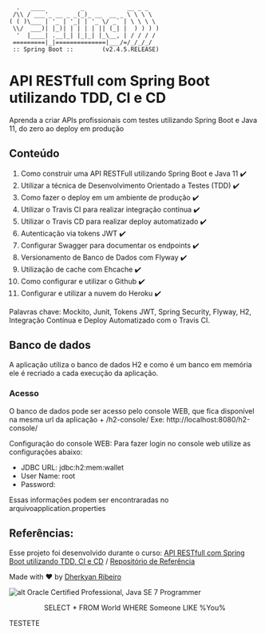 ```
  .   ____          _            __ _ _
 /\\ / ___'_ __ _ _(_)_ __  __ _ \ \ \ \
( ( )\___ | '_ | '_| | '_ \/ _` | \ \ \ \
 \\/  ___)| |_)| | | | | || (_| |  ) ) ) )
  '  |____| .__|_| |_|_| |_\__, | / / / /
 =========|_|==============|___/=/_/_/_/
 :: Spring Boot ::        (v2.4.5.RELEASE)
```

# API RESTfull com Spring Boot utilizando TDD, CI e CD
Aprenda a criar APIs profissionais com testes utilizando Spring Boot e Java 11, do zero ao deploy em produção

## Conteúdo
1. Como construir uma API RESTFull utilizando Spring Boot e Java 11 :heavy_check_mark:
2. Utilizar a técnica de Desenvolvimento Orientado a Testes (TDD) :heavy_check_mark:
3. Como fazer o deploy em um ambiente de produção :heavy_check_mark:
4. Utilizar o Travis CI para realizar integração contínua :heavy_check_mark:
5. Utilizar o Travis CD para realizar deploy automatizado :heavy_check_mark:
6. Autenticação via tokens JWT :heavy_check_mark:
7. Configurar Swagger para documentar os endpoints :heavy_check_mark:
8. Versionamento de Banco de Dados com Flyway :heavy_check_mark:
9. Utilização de cache com Ehcache :heavy_check_mark:
10. Como configurar e utilizar o Github :heavy_check_mark:
11. Configurar e utilizar a nuvem do Heroku :heavy_check_mark:

Palavras chave: Mockito, Junit, Tokens JWT, Spring Security, Flyway, H2, Integração Contínua e Deploy Automatizado com o Travis CI.

## Banco de dados
A aplicação utiliza o banco de dados H2 e como é um banco em memória ele é recriado a cada execução da aplicação.
  
### Acesso
  O banco de dados pode ser acesso pelo console WEB, que fica disponível na mesma url da aplicação + /h2-console/ Exe: http://localhost:8080/h2-console/ 

Configuração do console WEB: Para fazer login no console web utilize as configurações abaixo:
* JDBC URL: jdbc:h2:mem:wallet
* User Name: root
* Password:

Essas informações podem ser encontraradas no arquivoapplication.properties

## Referências:

Esse projeto foi desenvolvido durante o curso: [API RESTfull com Spring Boot utilizando TDD, CI e CD](https://www.udemy.com/course/api-restfull-com-spring-boot-utilizando-tdd-ci-e-cd/ ) /  [Repositório de Referência](https://github.com/vitoralves/walletAPI)


Made with :heart: by [Dherkyan Ribeiro](https://www.credly.com/users/dherkyan-ribeiro-da-silva/badges)


![alt Oracle Certified Professional, Java SE 7 Programmer](https://images.credly.com/size/110x110/images/3661e48f-ee1c-47fc-a474-b84fca370a19/Oracle-Certification-badge_OC-Professional600X600.png)


<p align="center">
    SELECT * FROM World WHERE Someone LIKE %You%
</p>

<p color="goldenrod">
    TESTETE
</p>
